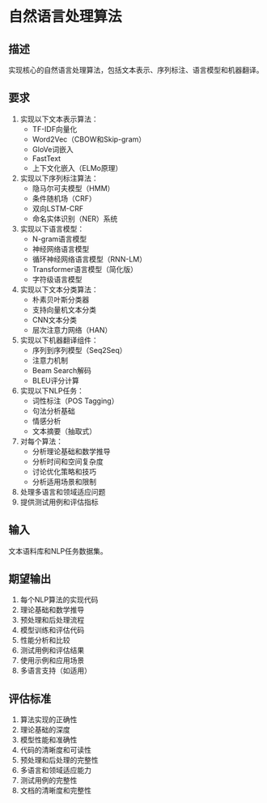 # 自然语言处理算法

## 描述
实现核心的自然语言处理算法，包括文本表示、序列标注、语言模型和机器翻译。

## 要求
1. 实现以下文本表示算法：
   - TF-IDF向量化
   - Word2Vec（CBOW和Skip-gram）
   - GloVe词嵌入
   - FastText
   - 上下文化嵌入（ELMo原理）
2. 实现以下序列标注算法：
   - 隐马尔可夫模型（HMM）
   - 条件随机场（CRF）
   - 双向LSTM-CRF
   - 命名实体识别（NER）系统
3. 实现以下语言模型：
   - N-gram语言模型
   - 神经网络语言模型
   - 循环神经网络语言模型（RNN-LM）
   - Transformer语言模型（简化版）
   - 字符级语言模型
4. 实现以下文本分类算法：
   - 朴素贝叶斯分类器
   - 支持向量机文本分类
   - CNN文本分类
   - 层次注意力网络（HAN）
5. 实现以下机器翻译组件：
   - 序列到序列模型（Seq2Seq）
   - 注意力机制
   - Beam Search解码
   - BLEU评分计算
6. 实现以下NLP任务：
   - 词性标注（POS Tagging）
   - 句法分析基础
   - 情感分析
   - 文本摘要（抽取式）
7. 对每个算法：
   - 分析理论基础和数学推导
   - 分析时间和空间复杂度
   - 讨论优化策略和技巧
   - 分析适用场景和限制
8. 处理多语言和领域适应问题
9. 提供测试用例和评估指标

## 输入
文本语料库和NLP任务数据集。

## 期望输出
1. 每个NLP算法的实现代码
2. 理论基础和数学推导
3. 预处理和后处理流程
4. 模型训练和评估代码
5. 性能分析和比较
6. 测试用例和评估结果
7. 使用示例和应用场景
8. 多语言支持（如适用）

## 评估标准
1. 算法实现的正确性
2. 理论基础的深度
3. 模型性能和准确性
4. 代码的清晰度和可读性
5. 预处理和后处理的完整性
6. 多语言和领域适应能力
7. 测试用例的完整性
8. 文档的清晰度和完整性